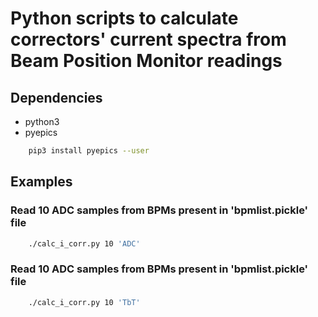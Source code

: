 # Python scripts to calculate correctors' current spectra from Beam Position Monitor readings

## Dependencies

* python3
* pyepics

```bash
    pip3 install pyepics --user
```

## Examples

### Read 10 ADC samples from BPMs present in 'bpmlist.pickle' file

```bash
    ./calc_i_corr.py 10 'ADC'
```

### Read 10 ADC samples from BPMs present in 'bpmlist.pickle' file

```bash
    ./calc_i_corr.py 10 'TbT'
```

